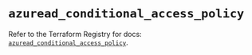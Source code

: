 # `azuread_conditional_access_policy`

Refer to the Terraform Registry for docs: [`azuread_conditional_access_policy`](https://registry.terraform.io/providers/hashicorp/azuread/2.50.0/docs/resources/conditional_access_policy).

